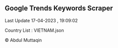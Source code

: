 

## Google Trends Keywords Scraper 
 
Last Update 17-04-2023 , 19:09:02

Country List :
VIETNAM.json



© Abdul Muttaqin 
